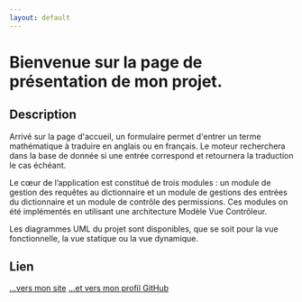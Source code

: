 ```yaml
---
layout: default
---
```


# Bienvenue sur la page de présentation de mon projet.

## Description
Arrivé sur la page d'accueil, un formulaire permet d'entrer un terme mathématique à traduire en anglais ou en français. Le moteur recherchera dans la base de donnée si une entrée correspond et retournera la traduction le cas échéant.

Le cœur de l’application est constitué de trois modules : un module de gestion des requêtes au dictionnaire et un module de gestions des entrées du dictionnaire et un module de contrôle des permissions. Ces modules on été implémentés en utilisant une architecture Modèle Vue Contrôleur.
 
Les diagrammes UML du projet sont disponibles, que se soit pour la vue fonctionnelle, la vue statique ou la vue dynamique.

## Lien
[...vers mon site](http://morad-zahid.lescigales.org)
[...et vers mon profil GitHub](https://github.com/moradZahid)
